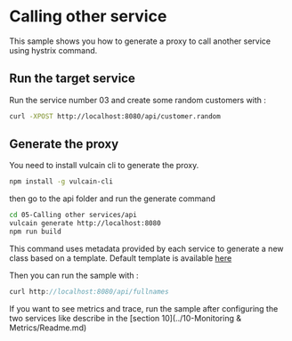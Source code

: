 # Calling other service

This sample shows you how to generate a proxy to call another service using hystrix command.

## Run the target service

Run the service number 03 and create some random customers with :

```bash
curl -XPOST http://localhost:8080/api/customer.random
```

## Generate the proxy

You need to install vulcain cli to generate the proxy.

```bash
npm install -g vulcain-cli
```

then go to the api folder and run the generate command

```bash
cd 05-Calling other services/api
vulcain generate http://localhost:8080
npm run build
```

This command uses metadata provided by each service to generate a new class based on a template.
Default template is available [here](https://github.com/vulcainjs/vulcain-code-generation-templates/tree/master/microServiceProxy)

Then you can run the sample with :

```js
curl http://localhost:8080/api/fullnames
```

If you want to see metrics and trace, run the sample after configuring the two services like describe in the [section 10](../10-Monitoring & Metrics/Readme.md)
